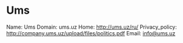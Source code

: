 
# Ums

Name: Ums
Domain: ums.uz
Home: http://ums.uz/ru/
Privacy_policy: http://company.ums.uz/upload/files/politics.pdf
Email: info@ums.uz
